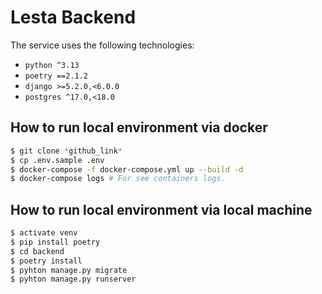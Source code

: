 # Lesta Backend

The service uses the following technologies:


- `python ^3.13`
- `poetry ==2.1.2`
- `django >=5.2.0,<6.0.0`
- `postgres ^17.0,<18.0`


## How to run local environment via docker
```sh
$ git clone *github_link*
$ cp .env.sample .env
$ docker-compose -f docker-compose.yml up --build -d
$ docker-compose logs # For see containers logs.
```

## How to run local environment via local machine
```sh
$ activate venv
$ pip install poetry
$ cd backend
$ poetry install
$ pyhton manage.py migrate
$ pyhton manage.py runserver
```
